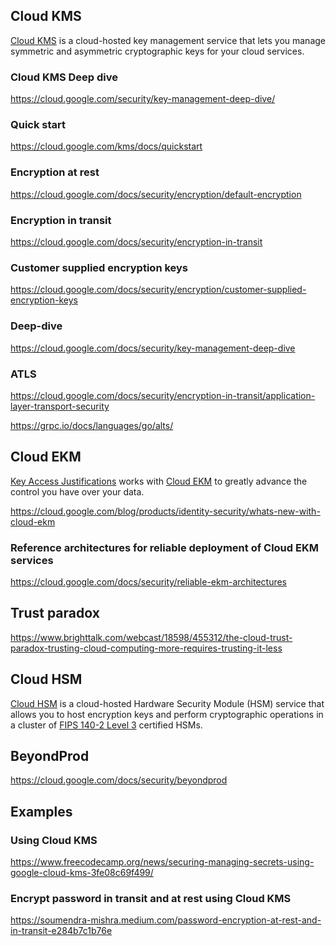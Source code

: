 ## Cloud KMS

[Cloud KMS](  https://cloud.google.com/security-key-management ) is a cloud-hosted key management service that lets you manage symmetric and asymmetric cryptographic keys for your cloud services.


### Cloud KMS Deep dive

https://cloud.google.com/security/key-management-deep-dive/


### Quick start

https://cloud.google.com/kms/docs/quickstart

### Encryption at rest

https://cloud.google.com/docs/security/encryption/default-encryption

### Encryption in transit

https://cloud.google.com/docs/security/encryption-in-transit

### Customer supplied encryption keys

https://cloud.google.com/docs/security/encryption/customer-supplied-encryption-keys

### Deep-dive

https://cloud.google.com/docs/security/key-management-deep-dive

### ATLS

https://cloud.google.com/docs/security/encryption-in-transit/application-layer-transport-security

https://grpc.io/docs/languages/go/alts/

## Cloud EKM

[Key Access Justifications](https://cloud.google.com/blog/products/identity-security/control-access-to-gcp-data-with-key-access-justifications) works with [Cloud EKM](https://cloud.google.com/kms/docs/ekm) to greatly advance the control you have over your data. 


https://cloud.google.com/blog/products/identity-security/whats-new-with-cloud-ekm


### Reference architectures for reliable deployment of Cloud EKM services

https://cloud.google.com/docs/security/reliable-ekm-architectures

## Trust paradox

https://www.brighttalk.com/webcast/18598/455312/the-cloud-trust-paradox-trusting-cloud-computing-more-requires-trusting-it-less

## Cloud HSM

[Cloud HSM](https://cloud.google.com/kms/docs/hsm) is a cloud-hosted Hardware Security Module (HSM) service that allows you to host encryption keys and perform cryptographic operations in a cluster of [FIPS 140-2 Level 3](https://csrc.nist.gov/publications/detail/fips/140/2/final) certified HSMs.

## BeyondProd

https://cloud.google.com/docs/security/beyondprod

## Examples

### Using Cloud KMS

https://www.freecodecamp.org/news/securing-managing-secrets-using-google-cloud-kms-3fe08c69f499/

### Encrypt password in transit and at rest using Cloud KMS

https://soumendra-mishra.medium.com/password-encryption-at-rest-and-in-transit-e284b7c1b76e
